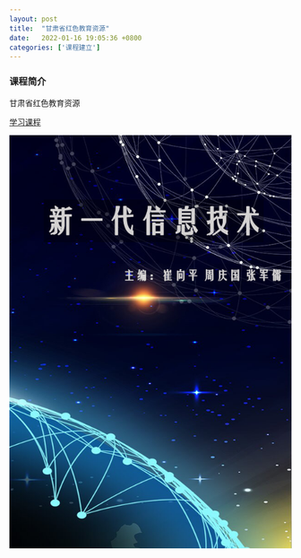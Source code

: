 ```yaml
---
layout: post
title:  "甘肃省红色教育资源"
date:   2022-01-16 19:05:36 +0800
categories: ['课程建立']
---
```


### 课程简介
甘肃省红色教育资源

[学习课程](https://www.yuque.com/books/share/30164ee6-d8c8-41cb-86dc-bd02df838aba)

[![Android AsyncTask Activity 课程](/images/book-thumb/New-generation-information-technology.png)](https://www.yuque.com/books/share/30164ee6-d8c8-41cb-86dc-bd02df838aba)
